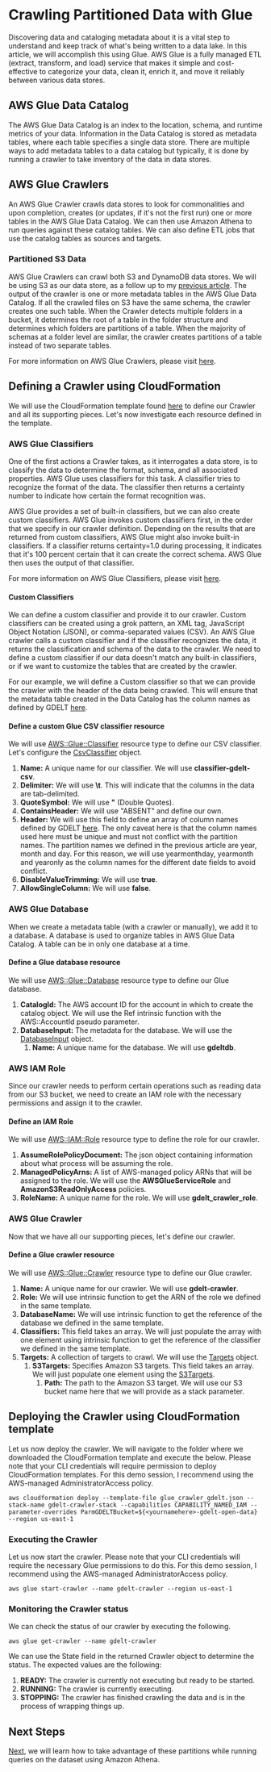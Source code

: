 # Crawling Partitioned Data with Glue

Discovering data and cataloging metadata about it is a vital step to understand and keep track of what's being written to a data lake. In this article, we will accomplish this using Glue. AWS Glue is a fully managed ETL (extract, transform, and load) service that makes it simple and cost-effective to categorize your data, clean it, enrich it, and move it reliably between various data stores.

## AWS Glue Data Catalog

The AWS Glue Data Catalog is an index to the location, schema, and runtime metrics of your data. Information in the Data Catalog is stored as metadata tables, where each table specifies a single data store. There are multiple ways to add metadata tables to a data catalog but typically, it is done by running a crawler to take inventory of the data in data stores.

## AWS Glue Crawlers

An AWS Glue Crawler crawls data stores to look for commonalities and upon completion, creates (or updates, if it's not the first run) one or more tables in the AWS Glue Data Catalog. We can then use Amazon Athena to run queries against these catalog tables. We can also define ETL jobs that use the catalog tables as sources and targets.

### Partitioned S3 Data

AWS Glue Crawlers can crawl both S3 and DynamoDB data stores. We will be using S3 as our data store, as a follow up to my [previous article](partitioning_data_on_s3.md). The output of the crawler is one or more metadata tables in the AWS Glue Data Catalog. If all the crawled files on S3 have the same schema, the crawler creates one such table. When the Crawler detects multiple folders in a bucket, it determines the root of a table in the folder structure and determines which folders are partitions of a table. When the majority of schemas at a folder level are similar, the crawler creates partitions of a table instead of two separate tables.

For more information on AWS Glue Crawlers, please visit [here](https://docs.aws.amazon.com/glue/latest/dg/add-crawler.html).

## Defining a Crawler using CloudFormation

We will use the CloudFormation template found [here](../files/templates/glue_crawler_gdelt.json) to define our Crawler and all its supporting pieces. Let's now investigate each resource defined in the template.

### AWS Glue Classifiers

One of the first actions a Crawler takes, as it interrogates a data store, is to classify the data to determine the format, schema, and all associated properties. AWS Glue uses classifiers for this task. A classifier tries to recognize the format of the data. The classifier then returns a certainty number to indicate how certain the format recognition was.

AWS Glue provides a set of built-in classifiers, but we can also create custom classifiers. AWS Glue invokes custom classifiers first, in the order that we specify in our crawler definition. Depending on the results that are returned from custom classifiers, AWS Glue might also invoke built-in classifiers. If a classifier returns certainty=1.0 during processing, it indicates that it's 100 percent certain that it can create the correct schema. AWS Glue then uses the output of that classifier.

For more information on AWS Glue Classifiers, please visit [here](https://docs.aws.amazon.com/glue/latest/dg/add-classifier.html).

#### Custom Classifiers

We can define a custom classifier and provide it to our crawler. Custom classifiers can be created using a grok pattern, an XML tag, JavaScript Object Notation (JSON), or comma-separated values (CSV). An AWS Glue crawler calls a custom classifier and if the classifier recognizes the data, it returns the classification and schema of the data to the crawler. We need to define a custom classifier if our data doesn't match any built-in classifiers, or if we want to customize the tables that are created by the crawler. 

For our example, we will define a Custom classifier so that we can provide the crawler with the header of the data being crawled. This will ensure that the metadata table created in the Data Catalog has the column names as defined by GDELT [here](http://data.gdeltproject.org/documentation/GDELT-Data_Format_Codebook.pdf).

#### Define a custom Glue CSV classifier resource

We will use [AWS::Glue::Classifier](https://docs.aws.amazon.com/AWSCloudFormation/latest/UserGuide/aws-resource-glue-classifier.html) resource type to define our CSV classifier. Let's configure the [CsvClassifier](https://docs.aws.amazon.com/AWSCloudFormation/latest/UserGuide/aws-properties-glue-classifier-csvclassifier.html) object.

1.  **Name:** A unique name for our classifier. We will use **classifier-gdelt-csv**.
1.  **Delimiter:** We will use **\t**. This will indicate that the columns in the data are tab-delimited.
1.  **QuoteSymbol:** We will use **"** (Double Quotes).
1.  **ContainsHeader:** We will use "ABSENT" and define our own.
1.  **Header:** We will use this field to define an array of column names defined by GDELT [here](http://data.gdeltproject.org/documentation/GDELT-Data_Format_Codebook.pdf). The only caveat here is that the column names used here must be unique and must not conflict with the partition names. The partition names we defined in the previous article are year, month and day. For this reason, we will use yearmonthday, yearmonth and yearonly as the column names for the different date fields to avoid conflict.
1.  **DisableValueTrimming:** We will use **true**.
1.  **AllowSingleColumn:** We will use **false**.

### AWS Glue Database

When we create a metadata table (with a crawler or manually), we add it to a database. A database is used to organize tables in AWS Glue Data Catalog. A table can be in only one database at a time.

#### Define a Glue database resource

We will use [AWS::Glue::Database](https://docs.aws.amazon.com/AWSCloudFormation/latest/UserGuide/aws-resource-glue-database.html) resource type to define our Glue database.

1.  **CatalogId:** The AWS account ID for the account in which to create the catalog object. We will use the Ref intrinsic function with the AWS::AccountId pseudo parameter.
1.  **DatabaseInput:** The metadata for the database. We will use the [DatabaseInput](https://docs.aws.amazon.com/AWSCloudFormation/latest/UserGuide/aws-properties-glue-database-databaseinput.html) object.
    1. **Name:** A unique name for the database. We will use **gdeltdb**.

### AWS IAM Role

Since our crawler needs to perform certain operations such as reading data from our S3 bucket, we need to create an IAM role with the necessary permissions and assign it to the crawler.

#### Define an IAM Role

We will use [AWS::IAM::Role](https://docs.aws.amazon.com/AWSCloudFormation/latest/UserGuide/aws-resource-iam-role.html) resource type to define the role for our crawler.

1.  **AssumeRolePolicyDocument:** The json object containing information about what process will be assuming the role.
1.  **ManagedPolicyArns:** A list of AWS-managed policy ARNs that will be assigned to the role. We will use the **AWSGlueServiceRole** and **AmazonS3ReadOnlyAccess** policies.
1.  **RoleName:** A unique name for the role. We will use **gdelt_crawler_role**.

### AWS Glue Crawler

Now that we have all our supporting pieces, let's define our crawler.

#### Define a Glue crawler resource

We will use [AWS::Glue::Crawler](https://docs.aws.amazon.com/AWSCloudFormation/latest/UserGuide/aws-resource-glue-crawler.html) resource type to define our Glue crawler.

1.  **Name:** A unique name for our crawler. We will use **gdelt-crawler**.
1.  **Role:** We will use intrinsic function to get the ARN of the role we defined in the same template.
1.  **DatabaseName:** We will use intrinsic function to get the reference of the database we defined in the same template.
1.  **Classifiers:** This field takes an array. We will just populate the array with one element using intrinsic function to get the reference of the classifier we defined in the same template.
1.  **Targets:** A collection of targets to crawl. We will use the [Targets](https://docs.aws.amazon.com/AWSCloudFormation/latest/UserGuide/aws-properties-glue-crawler-targets.html) object.
    1.  **S3Targets:** Specifies Amazon S3 targets. This field takes an array. We will just populate one element using the [S3Targets](https://docs.aws.amazon.com/AWSCloudFormation/latest/UserGuide/aws-properties-glue-crawler-s3target.html).
        1.  **Path:** The path to the Amazon S3 target. We will use our S3 bucket name here that we will provide as a stack parameter.

## Deploying the Crawler using CloudFormation template

Let us now deploy the crawler. We will navigate to the folder where we downloaded the CloudFormation template and execute the below. Please note that your CLI credentials will require permission to deploy CloudFormation templates. For this demo session, I recommend using the AWS-managed AdministratorAccess policy.
```
aws cloudformation deploy --template-file glue_crawler_gdelt.json --stack-name gdelt-crawler-stack --capabilities CAPABILITY_NAMED_IAM --parameter-overrides ParmGDELTBucket=${<yournamehere>-gdelt-open-data} --region us-east-1
```

### Executing the Crawler

Let us now start the crawler. Please note that your CLI credentials will require the necessary Glue permissions to do this. For this demo session, I recommend using the AWS-managed AdministratorAccess policy.

```
aws glue start-crawler --name gdelt-crawler --region us-east-1
```

### Monitoring the Crawler status

We can check the status of our crawler by executing the following.
```
aws glue get-crawler --name gdelt-crawler
```
We can use the State field in the returned Crawler object to determine the status. The expected values are the following:
1.  **READY:** The crawler is currently not executing but ready to be started.
1.  **RUNNING:** The crawler is currently executing.
1.  **STOPPING:** The crawler has finished crawling the data and is in the process of wrapping things up.

## Next Steps

[Next](querying_partitioned_data_with_athena.md), we will learn how to take advantage of these partitions while running queries on the dataset using Amazon Athena.